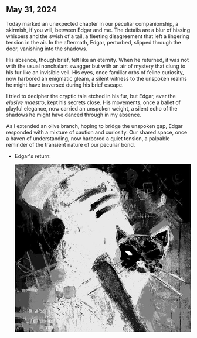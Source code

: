 ## May 31, 2024

Today marked an unexpected chapter in our peculiar companionship, a skirmish, if you will, between Edgar and me. The details are a blur of hissing whispers and the swish of a tail, a fleeting disagreement that left a lingering tension in the air. In the aftermath, Edgar, perturbed, slipped through the door, vanishing into the shadows.

His absence, though brief, felt like an eternity. When he returned, it was not with the usual nonchalant swagger but with an air of mystery that clung to his fur like an invisible veil. His eyes, once familiar orbs of feline curiosity, now harbored an enigmatic gleam, a silent witness to the unspoken realms he might have traversed during his brief escape.

I tried to decipher the cryptic tale etched in his fur, but Edgar, ever the *elusive maestro*, kept his secrets close. His movements, once a ballet of playful elegance, now carried an unspoken weight, a silent echo of the shadows he might have danced through in my absence.

As I extended an olive branch, hoping to bridge the unspoken gap, Edgar responded with a mixture of caution and curiosity. Our shared space, once a haven of understanding, now harbored a quiet tension, a palpable reminder of the transient nature of our peculiar bond.

* Edgar's return:

    ![Edgar's return](Drawings/drawing9.png)
